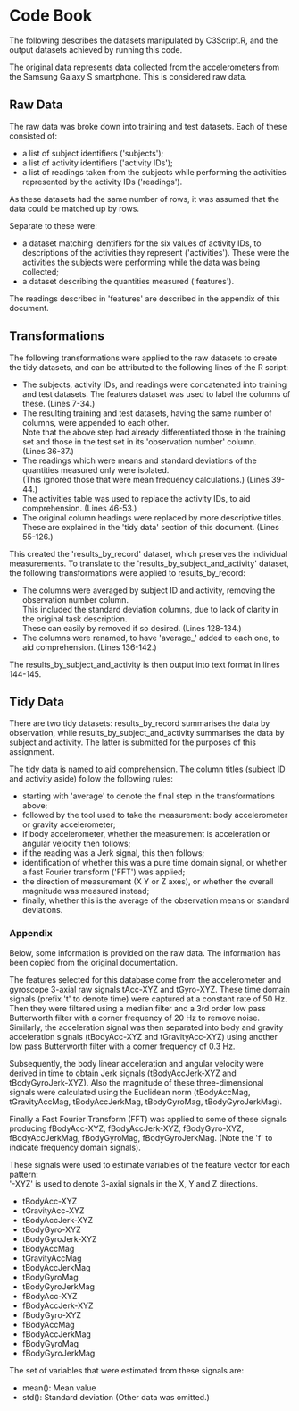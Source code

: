 # Code Book

The following describes the datasets manipulated by C3Script.R, and the output datasets achieved by running this code.

The original data represents data collected from the accelerometers from the Samsung Galaxy S smartphone.  This is considered raw data.


## Raw Data

The raw data was broke down into training and test datasets.  Each of these consisted of:
- a list of subject identifiers ('subjects');
- a list of activity identifiers ('activity IDs');
- a list of readings taken from the subjects while performing the activities represented by the activity IDs ('readings').

As these datasets had the same number of rows, it was assumed that the data could be matched up by rows.

Separate to these were:
- a dataset matching identifiers for the six values of activity IDs, to descriptions of the activities they represent ('activities').
These were the activities the subjects were performing while the data was being collected;
- a dataset describing the quantities measured ('features').

The readings described in 'features' are described in the appendix of this document.


## Transformations

The following transformations were applied to the raw datasets to create the tidy datasets, and can be attributed to the following lines of the R script:
- The subjects, activity IDs, and readings were concatenated into training and test datasets.  The features dataset was used to label the columns of these.  (Lines 7-34.)
- The resulting training and test datasets, having the same number of columns, were appended to each other.  
Note that the above step had already differentiated those in the training set and those in the test set in its 'observation number' column.  
(Lines 36-37.)
- The readings which were means and standard deviations of the quantities measured only were isolated.  
(This ignored those that were mean frequency calculations.)  (Lines 39-44.)
- The activities table was used to replace the activity IDs, to aid comprehension.  (Lines 46-53.)
- The original column headings were replaced by more descriptive titles.  
These are explained in the 'tidy data' section of this document.  (Lines 55-126.)

This created the 'results_by_record' dataset, which preserves the individual measurements.  To translate to the 'results_by_subject_and_activity' dataset, the following transformations were applied to results_by_record:
- The columns were averaged by subject ID and activity, removing the observation number column.  
This included the standard deviation columns, due to lack of clarity in the original task description.  
These can easily by removed if so desired.  (Lines 128-134.)
- The columns were renamed, to have 'average_' added to each one, to aid comprehension.  (Lines 136-142.)

The results_by_subject_and_activity is then output into text format in lines 144-145.


## Tidy Data

There are two tidy datasets: results_by_record summarises the data by observation, while results_by_subject_and_activity summarises the data by subject and activity.  The latter is submitted for the purposes of this assignment.

The tidy data is named to aid comprehension.  The column titles (subject ID and activity aside) follow the following rules:
- starting with 'average' to denote the final step in the transformations above;
- followed by the tool used to take the measurement: body accelerometer or gravity accelerometer;
- if body accelerometer, whether the measurement is acceleration or angular velocity then follows;
- if the reading was a Jerk signal, this then follows;
- identification of whether this was a pure time domain signal, or whether a fast Fourier transform ('FFT') was applied;
- the direction of measurement (X Y or Z axes), or whether the overall magnitude was measured instead;
- finally, whether this is the average of the observation means or standard deviations.



### Appendix

Below, some information is provided on the raw data.  The information has been copied from the original documentation.

The features selected for this database come from the accelerometer and gyroscope 3-axial raw signals tAcc-XYZ and tGyro-XYZ. These time domain signals (prefix 't' to denote time) were captured at a constant rate of 50 Hz. Then they were filtered using a median filter and a 3rd order low pass Butterworth filter with a corner frequency of 20 Hz to remove noise. Similarly, the acceleration signal was then separated into body and gravity acceleration signals (tBodyAcc-XYZ and tGravityAcc-XYZ) using another low pass Butterworth filter with a corner frequency of 0.3 Hz. 

Subsequently, the body linear acceleration and angular velocity were derived in time to obtain Jerk signals (tBodyAccJerk-XYZ and tBodyGyroJerk-XYZ). Also the magnitude of these three-dimensional signals were calculated using the Euclidean norm (tBodyAccMag, tGravityAccMag, tBodyAccJerkMag, tBodyGyroMag, tBodyGyroJerkMag). 

Finally a Fast Fourier Transform (FFT) was applied to some of these signals producing fBodyAcc-XYZ, fBodyAccJerk-XYZ, fBodyGyro-XYZ, fBodyAccJerkMag, fBodyGyroMag, fBodyGyroJerkMag. (Note the 'f' to indicate frequency domain signals). 

These signals were used to estimate variables of the feature vector for each pattern:  
'-XYZ' is used to denote 3-axial signals in the X, Y and Z directions.

- tBodyAcc-XYZ
- tGravityAcc-XYZ
- tBodyAccJerk-XYZ
- tBodyGyro-XYZ
- tBodyGyroJerk-XYZ
- tBodyAccMag
- tGravityAccMag
- tBodyAccJerkMag
- tBodyGyroMag
- tBodyGyroJerkMag
- fBodyAcc-XYZ
- fBodyAccJerk-XYZ
- fBodyGyro-XYZ
- fBodyAccMag
- fBodyAccJerkMag
- fBodyGyroMag
- fBodyGyroJerkMag

The set of variables that were estimated from these signals are: 

- mean(): Mean value
- std(): Standard deviation
(Other data was omitted.)

